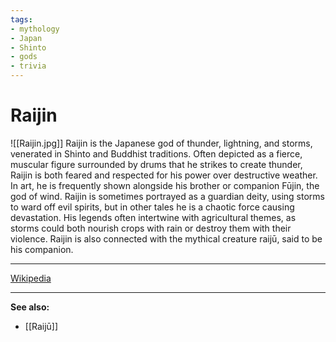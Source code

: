 ```yaml
---
tags:
- mythology
- Japan
- Shinto
- gods
- trivia
---
```

# Raijin
![[Raijin.jpg]]
Raijin is the Japanese god of thunder, lightning, and storms, venerated in Shinto and Buddhist traditions. Often depicted as a fierce, muscular figure surrounded by drums that he strikes to create thunder, Raijin is both feared and respected for his power over destructive weather. In art, he is frequently shown alongside his brother or companion Fūjin, the god of wind. Raijin is sometimes portrayed as a guardian deity, using storms to ward off evil spirits, but in other tales he is a chaotic force causing devastation. His legends often intertwine with agricultural themes, as storms could both nourish crops with rain or destroy them with their violence. Raijin is also connected with the mythical creature raijū, said to be his companion.

---

[Wikipedia](https://en.wikipedia.org/wiki/Raijin)

---

**See also:**
- [[Raijū]]